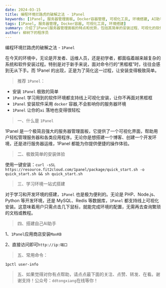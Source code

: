 ```yaml
---
date: 2024-03-15
title: 编程环境拦路虎的破解之法 - 1Panel
keywords: [1Panel, 服务器管理面板, Docker容器管理, 可视化工具, 环境搭建, AI助手部署]
tags: [1Panel, 服务器管理, Docker容器, 可视化工具, 环境搭建]
summary: 介绍了1Panel服务器管理面板的特点和优势，包括其简单的安装过程、可视化的软件环境搭建功能，以及AI助手的部署方法等实用功能。
author: 柳树下的程序员
---
```

编程环境拦路虎的破解之法 - `1Panel`

在今天的环境中，无论是开发者、运维人员，还是初学者，都面临着越来越复杂的系统和软件安装过程。特别是对于新手来说，面对命令行的“黑框框”时，往往会感到无从下手。而 1Panel 的出现，正是为了简化这一过程，让安装变得极致简单。

> 推荐 `1Panel`：
- 安装 `1Panel` 极致的简单
- `1Panel` 学习用到的软件环境都支持线上可视化安装，让你不再面对黑框框
- `1Panel` 安装软件采用 `docker` 容器,不会影响你的服务器环境
- `1Panel` 让你的`ai` 落地也变得很轻松

>一、什么是 `1Panel`

1Panel 是一个极简且强大的服务器管理面板，它提供了一个可视化界面，帮助用户轻松管理服务器和各类应用程序。无论你是想搭建一个博客、创建一个开发环境，还是进行服务器运维，1Panel 都能为你提供便捷的操作体验。

>二、极致简单的安装体验

使用一键安装：`curl -sSL https://resource.fit2cloud.com/1panel/package/quick_start.sh -o quick_start.sh && sh quick_start.sh`



>三、学习环境一站式搭建

对于学习和开发环境的搭建，`1Panel` 也是极为便利的。无论是 PHP、Node.js、Python 等开发环境，还是 MySQL、Redis 等数据库，`1Panel` 都支持线上可视化安装。这意味着用户只需点击几下鼠标，就能完成环境的配置，无需再去查询繁琐的文档或教程。



>四、搭建自己AI助手

1、`1Panel`应用商店安装`MaxKB`

2、直接访问即可`http://ip:端口`

>五、常用命令：
```shell
1pctl user-info
```



>五、如果觉得对你有点帮助，请点点最下面的关注、点赞、转发、在看。谢谢支持！公众号：`ddtongxiang`在线等你！